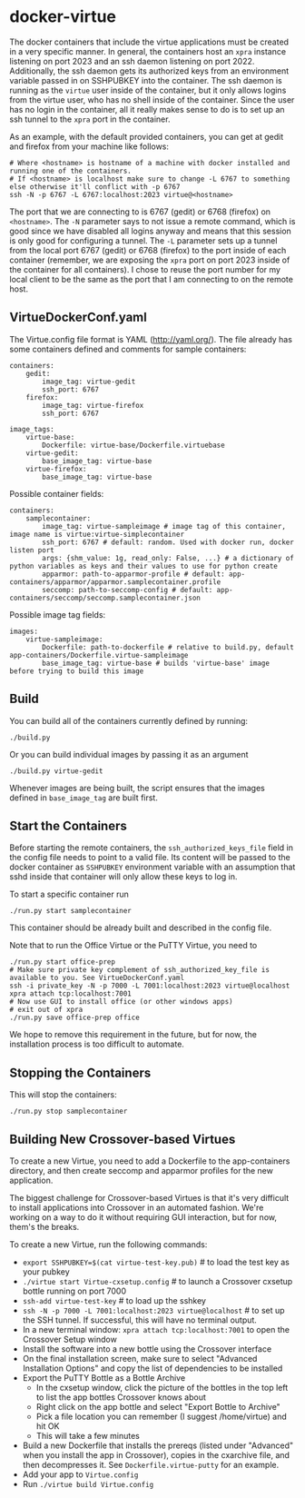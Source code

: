 docker-virtue
=============

The docker containers that include the virtue applications must be created in a very specific manner. In general,
the containers host an `xpra` instance listening on port 2023 and an ssh daemon listening on port 2022. Additionally,
the ssh daemon gets its authorized keys from an environment variable passed in on SSHPUBKEY into the container. The ssh
daemon is running as the `virtue` user inside of the container, but it only allows logins from the virtue user, who has no shell
inside of the container. Since the user has no login in the container, all it really makes sense to do is to set up an ssh tunnel
to the `xpra` port in the container.

As an example, with the default provided containers, you can get at gedit and firefox from your machine like follows:

```
# Where <hostname> is hostname of a machine with docker installed and running one of the containers.
# If <hostname> is localhost make sure to change -L 6767 to something else otherwise it'll conflict with -p 6767
ssh -N -p 6767 -L 6767:localhost:2023 virtue@<hostname>
```
The port that we are connecting to is 6767 (gedit) or 6768 (firefox) on `<hostname>`. The `-N` parameter says to not issue a remote command, which
is good since we have disabled all logins anyway and means that this session is only good for configuring a tunnel. The `-L` parameter
sets up a tunnel from the local port 6767 (gedit) or 6768 (firefox) to the port inside of each container (remember, we are exposing
the `xpra` port on port 2023 inside of the container for all containers). I chose to reuse the port number for my local client to be the
same as the port that I am connecting to on the remote host.

VirtueDockerConf.yaml
-------------

The Virtue.config file format is YAML (http://yaml.org/). The file already has some containers defined and comments for sample containers:
```
containers:
	gedit:
		image_tag: virtue-gedit
		ssh_port: 6767
	firefox:
		image_tag: virtue-firefox
		ssh_port: 6767

image_tags:
	virtue-base:
		Dockerfile: virtue-base/Dockerfile.virtuebase
	virtue-gedit:
		base_image_tag: virtue-base
	virtue-firefox:
		base_image_tag: virtue-base

```

Possible container fields:
```
containers:
	samplecontainer:
	    image_tag: virtue-sampleimage # image tag of this container, image name is virtue:virtue-simplecontainer
        ssh_port: 6767 # default: random. Used with docker run, docker listen port
        args: {shm_value: 1g, read_only: False, ...} # a dictionary of python variables as keys and their values to use for python create
        apparmor: path-to-apparmor-profile # default: app-containers/apparmor/apparmor.samplecontainer.profile
		seccomp: path-to-seccomp-config # default: app-containers/seccomp/seccomp.samplecontainer.json
```

Possible image tag fields:
```
images:
	virtue-sampleimage:
	    Dockerfile: path-to-dockerfile # relative to build.py, default app-containers/Dockerfile.virtue-sampleimage
	    base_image_tag: virtue-base # builds 'virtue-base' image before trying to build this image

```

Build
-----

You can build all of the containers currently defined by running:
```
./build.py
```

Or you can build individual images by passing it as an argument
```
./build.py virtue-gedit
```

Whenever images are being built, the script ensures that the images defined in `base_image_tag` are built first.

Start the Containers
--------------------

Before starting the remote containers, the `ssh_authorized_keys_file` field in the config file needs to point to a valid file. Its content will be passed to the docker container as `SSHPUBKEY` environment variable with an assumption that sshd inside that container will only allow these keys to log in.

To start a specific container run
```
./run.py start samplecontainer
```
This container should be already built and described in the config file.

Note that to run the Office Virtue or the PuTTY Virtue, you need to 
```
./run.py start office-prep
# Make sure private key complement of ssh_authorized_key_file is available to you. See VirtueDockerConf.yaml
ssh -i private_key -N -p 7000 -L 7001:localhost:2023 virtue@localhost
xpra attach tcp:localhost:7001
# Now use GUI to install office (or other windows apps)
# exit out of xpra
./run.py save office-prep office
```
We hope to remove this requirement in the future, but for now, the installation process is too difficult to automate.


Stopping the Containers
------------------------

This will stop the containers:
```
./run.py stop samplecontainer
```

Building New Crossover-based Virtues
------------------------

To create a new Virtue, you need to add a Dockerfile to the app-containers directory, and then create seccomp and apparmor profiles for the new application.

The biggest challenge for Crossover-based Virtues is that it's very difficult to install applications into Crossover in an automated fashion. We're working on a way to do it without requiring GUI interaction, but for now, them's the breaks.

To create a new Virtue, run the following commands:

- `export SSHPUBKEY=$(cat virtue-test-key.pub)` # to load the test key as your pubkey
- `./virtue start Virtue-cxsetup.config` # to launch a Crossover cxsetup bottle running on port 7000
- `ssh-add virtue-test-key` # to load up the sshkey
- `ssh -N -p 7000 -L 7001:localhost:2023 virtue@localhost` # to set up the SSH tunnel. If successful, this will have no terminal output.
- In a new terminal window: `xpra attach tcp:localhost:7001` to open the Crossover Setup window
- Install the software into a new bottle using the Crossover interface
- On the final installation screen, make sure to select "Advanced Installation Options" and copy the list of dependencies to be installed
- Export the PuTTY Bottle as a Bottle Archive
	- In the cxsetup window, click the picture of the bottles in the top left to list the app bottles Crossover knows about
	- Right click on the app bottle and select "Export Bottle to Archive"
	- Pick a file location you can remember (I suggest /home/virtue) and hit OK
	- This will take a few minutes
- Build a new Dockerfile that installs the prereqs (listed under "Advanced" when you install the app in Crossover), copies in the cxarchive file, and then decompresses it. See `Dockerfile.virtue-putty` for an example.
- Add your app to `Virtue.config`
- Run `./virtue build Virtue.config`

